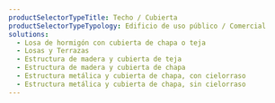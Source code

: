 ```yaml
---
productSelectorTypeTitle: Techo / Cubierta
productSelectorTypeTypology: Edificio de uso público / Comercial
solutions:
  - Losa de hormigón con cubierta de chapa o teja
  - Losas y Terrazas
  - Estructura de madera y cubierta de teja
  - Estructura de madera y cubierta de chapa
  - Estructura metálica y cubierta de chapa, con cielorraso
  - Estructura metálica y cubierta de chapa, sin cielorraso
---
```

